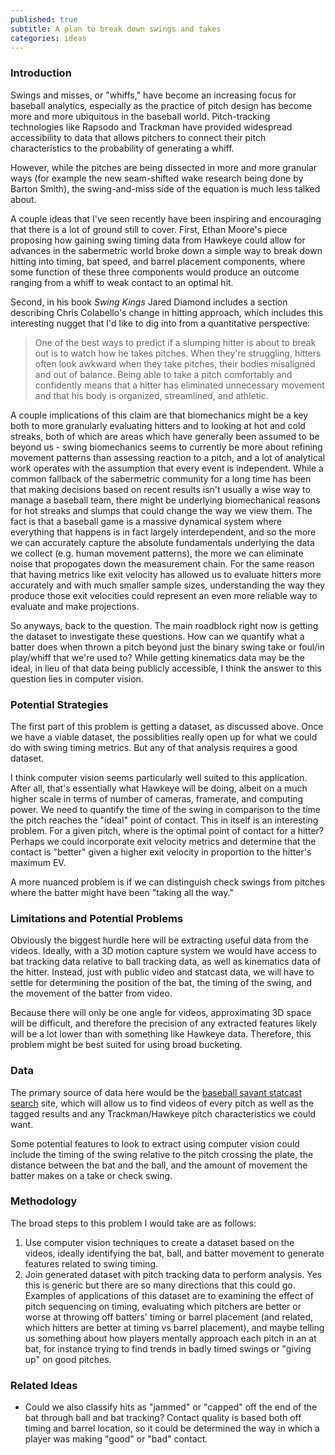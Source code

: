 ```yaml
---
published: true
subtitle: A plan to break down swings and takes
categories: ideas
---
```

### Introduction
Swings and misses, or "whiffs," have become an increasing focus for baseball analytics, especially as the practice of pitch design has become more and more ubiquitous in the baseball world. Pitch-tracking technologies like Rapsodo and Trackman have provided widespread accessibility to data that allows pitchers to connect their pitch characteristics to the probability of generating a whiff.

However, while the pitches are being dissected in more and more granular ways (for example the new seam-shifted wake research being done by Barton Smith), the swing-and-miss side of the equation is much less talked about.

A couple ideas that I've seen recently have been inspiring and encouraging that there is a lot of ground still to cover. First, Ethan Moore's piece proposing how gaining swing timing data from Hawkeye could allow for advances in the sabermetric world broke down a simple way to break down hitting into timing, bat speed, and barrel placement components, where some function of these three components would produce an outcome ranging from a whiff to weak contact to an optimal hit.

Second, in his book _Swing Kings_ Jared Diamond includes a section describing Chris Colabello's change in hitting approach, which includes this interesting nugget that I'd like to dig into from a quantitative perspective:  

> One of the best ways to predict if a slumping hitter is about to break out is to watch how he takes pitches. When they're struggling, hitters often look awkward when they take pitches, their bodies misaligned and out of balance. Being able to take a pitch comfortably and confidently means that a hitter has eliminated unnecessary movement and that his body is organized, streamlined, and athletic.  

A couple implications of this claim are that biomechanics might be a key both to more granularly evaluating hitters and to looking at hot and cold streaks, both of which are areas which have generally been assumed to be beyond us - swing biomechanics seems to currently be more about refining movement patterns than assessing reaction to a pitch, and a lot of analytical work operates with the assumption that every event is independent. While a common fallback of the sabermetric community for a long time has been that making decisions based on recent results isn't usually a wise way to manage a baseball team, there might be underlying biomechanical reasons for hot streaks and slumps that could change the way we view them. The fact is that a baseball game is a massive dynamical system where everything that happens is in fact largely interdependent, and so the more we can accurately capture the absolute fundamentals underlying the data we collect (e.g. human movement patterns), the more we can eliminate noise that propogates down the measurement chain. For the same reason that having metrics like exit velocity has allowed us to evaluate hitters more accurately and with much smaller sample sizes, understanding the way they produce those exit velocities could represent an even more reliable way to evaluate and make projections.

So anyways, back to the question. The main roadblock right now is getting the dataset to investigate these questions. How can we quantify what a batter does when thrown a pitch beyond just the binary swing take or foul/in play/whiff that we're used to? While getting kinematics data may be the ideal, in lieu of that data being publicly accessible, I think the answer to this question lies in computer vision.

### Potential Strategies
The first part of this problem is getting a dataset, as discussed above. Once we have a viable dataset, the possiblities really open up for what we could do with swing timing metrics. But any of that analysis requires a good dataset.

I think computer vision seems particularly well suited to this application. After all, that's essentially what Hawkeye will be doing, albeit on a much higher scale in terms of number of cameras, framerate, and computing power. We need to quantify the time of the swing in comparison to the time the pitch reaches the "ideal" point of contact. This in itself is an interesting problem. For a given pitch, where is the optimal point of contact for a hitter? Perhaps we could incorporate exit velocity metrics and determine that the contact is "better" given a higher exit velocity in proportion to the hitter's maximum EV.

A more nuanced problem is if we can distinguish check swings from pitches where the batter might have been "taking all the way." 

### Limitations and Potential Problems
Obviously the biggest hurdle here will be extracting useful data from the videos. Ideally, with a 3D motion capture system we would have access to bat tracking data relative to ball tracking data, as well as kinematics data of the hitter. Instead, just with public video and statcast data, we will have to settle for determining the position of the bat, the timing of the swing, and the movement of the batter from video.

Because there will only be one angle for videos, approximating 3D space will be difficult, and therefore the precision of any extracted features likely will be a lot lower than with something like Hawkeye data. Therefore, this problem might be best suited for using broad bucketing.

### Data
The primary source of data here would be the [baseball savant statcast search](https://baseballsavant.mlb.com/statcast_search) site, which will allow us to find videos of every pitch as well as the tagged results and any Trackman/Hawkeye pitch characteristics we could want.

Some potential features to look to extract using computer vision could include the timing of the swing relative to the pitch crossing the plate, the distance between the bat and the ball, and the amount of movement the batter makes on a take or check swing.


### Methodology
The broad steps to this problem I would take are as follows:
1. Use computer vision techniques to create a dataset based on the videos, ideally identifying the bat, ball, and batter movement to generate features related to swing timing.
2. Join generated dataset with pitch tracking data to perform analysis. Yes this is generic but there are so many directions that this could go. Examples of applications of this dataset are to examining the effect of pitch sequencing on timing, evaluating which pitchers are better or worse at throwing off batters' timing or barrel placement (and related, which hitters are better at timing vs barrel placement), and maybe telling us something about how players mentally approach each pitch in an at bat, for instance trying to find trends in badly timed swings or "giving up" on good pitches.


### Related Ideas
* Could we also classify hits as "jammed" or "capped" off the end of the bat through ball and bat tracking? Contact quality is based both off timing and barrel location, so it could be determined the way in which a player was making "good" or "bad" contact.